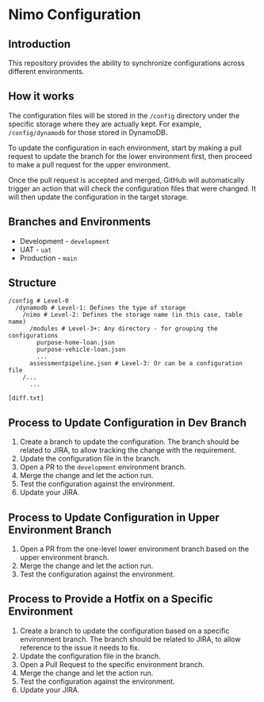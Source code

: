 # Nimo Configuration

## Introduction

This repository provides the ability to synchronize configurations across different environments.

## How it works

The configuration files will be stored in the `/config` directory under the specific storage where they are actually kept. For example, `/config/dynamodb` for those stored in DynamoDB.

To update the configuration in each environment, start by making a pull request to update the branch for the lower environment first, then proceed to make a pull request for the upper environment.

Once the pull request is accepted and merged, GitHub will automatically trigger an action that will check the configuration files that were changed. It will then update the configuration in the target storage.

## Branches and Environments

- Development - `development`
- UAT - `uat`
- Production - `main`

## Structure

```
/config # Level-0
  /dynamodb # Level-1: Defines the type of storage
    /nimo # Level-2: Defines the storage name (in this case, table name)
      /modules # Level-3+: Any directory - for grouping the configurations
        purpose-home-loan.json
        purpose-vehicle-loan.json
        ...
      assessmentpipeline.json # Level-3: Or can be a configuration file
    /...
      ...

[diff.txt]
```

## Process to Update Configuration in Dev Branch

1. Create a branch to update the configuration. The branch should be related to JIRA, to allow tracking the change with the requirement.
2. Update the configuration file in the branch.
3. Open a PR to the `development` environment branch.
4. Merge the change and let the action run.
5. Test the configuration against the environment.
6. Update your JIRA.

## Process to Update Configuration in Upper Environment Branch

1. Open a PR from the one-level lower environment branch based on the upper environment branch.
2. Merge the change and let the action run.
3. Test the configuration against the environment.

## Process to Provide a Hotfix on a Specific Environment

1. Create a branch to update the configuration based on a specific environment branch. The branch should be related to JIRA, to allow reference to the issue it needs to fix.
2. Update the configuration file in the branch.
3. Open a Pull Request to the specific environment branch.
4. Merge the change and let the action run.
5. Test the configuration against the environment.
6. Update your JIRA.
